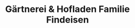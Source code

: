 ---
title: "Gärtnerei & Hofladen Familie Findeisen"
url: /radebeul/gaertnerei-und-hofladen-familie-findeisen/
shop: Lebensmittel
---
